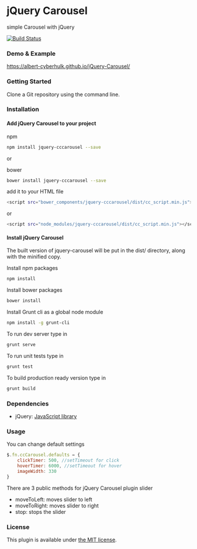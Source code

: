 jQuery Carousel
======

simple Carousel with jQuery

[![Build Status](https://travis-ci.org/albert-cyberhulk/jQuery-Carousel.svg?branch=master)](https://travis-ci.org/albert-cyberhulk/jQuery-Carousel)

### Demo & Example

<https://albert-cyberhulk.github.io/jQuery-Carousel/>

### Getting Started
Clone a Git repository using the command line.

### Installation

#### Add jQuery Carousel to your project

npm
````bash
npm install jquery-cccarousel --save
````
or

bower
````bash
bower install jquery-cccarousel --save
````

add it to your HTML file
````bash
<script src="bower_components/jquery-cccarousel/dist/cc_script.min.js"></script>
````
or
````bash
<script src="node_modules/jquery-cccarousel/dist/cc_script.min.js"></script>
````

#### Install jQuery Carousel

The built version of jquery-carousel will be put in the dist/ directory, along with the minified copy.

Install npm packages
````bash
npm install
````

Install bower packages
````bash
bower install
````

Install Grunt cli as a global node module
````bash
npm install -g grunt-cli
````

To run dev server type in
````bash
grunt serve
````

To run unit tests type in
````bash
grunt test
````

To build production ready version type in
````bash
grunt build
````

### Dependencies
- jQuery: [JavaScript library](https://jquery.com/)

### Usage
You can change default settings
````javascript
$.fn.ccCarousel.defaults = {
    clickTimer: 500, //setTimeout for click
    hoverTimer: 6000, //setTimeout for hover
    imageWidth: 330
}
````

There are 3 public methods for  jQuery Carousel plugin slider
- moveToLeft: moves slider to left
- moveToRight: moves slider to right
- stop: stops the slider

### License

This plugin is available under [the MIT license](http://mths.be/mit).
